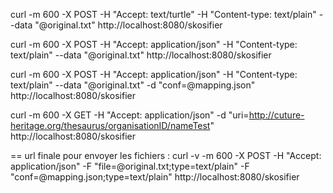 curl -m 600 -X POST -H "Accept: text/turtle" -H "Content-type: text/plain"  --data "@original.txt"  http://localhost:8080/skosifier

curl -m 600 -X POST -H "Accept: application/json" -H "Content-type: text/plain"  --data "@original.txt"  http://localhost:8080/skosifier

curl -m 600 -X POST -H "Accept: application/json" -H "Content-type: text/plain"  --data "@original.txt" -d "conf=@mapping.json"  http://localhost:8080/skosifier

curl -m 600 -X GET -H "Accept: application/json" -d "uri=http://cuture-heritage.org/thesaurus/organisationID/nameTest"  http://localhost:8080/skosifier

== url finale pour envoyer les fichiers :
curl -v -m 600 -X POST -H "Accept: application/json" -F "file=@original.txt;type=text/plain" -F "conf=@mapping.json;type=text/plain"  http://localhost:8080/skosifier


